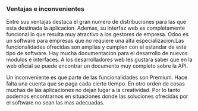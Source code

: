 ### Ventajas e inconvenientes

Entre sus ventajas destaca el gran numero de distribuciones para las que esta
destinada la aplicacion. Ademas, su interfaz web es completamente funcional
lo que resulta muy atractivo a los gestores de empresa. Odoo es un software
para empresas que no requiere una alta especializacion.Las funcionalidades
ofrecidas son amplias y cumplen con el estandar de este tipo de software.
Hay mucha documentacion para el desarrollo de nuevos modulos e interfaces.
A los desarrolladores web les gustara saber que en la web oficial se puede
encontrar un documento muy completo sobre la API.

Un inconveniente es que parte de las funcionalidades son Premium. Hace falta
una cuenta que se paga cada cierto tiempo. En otro orden de cosas muchas de
las aplicaciones no dejan lugar a la creatividad. Por lo tanto podemos
encontrarnos en situaciones donde las soluciones ofrecidas por el software
no sean las mas adecuadas.